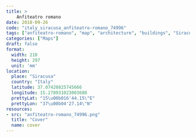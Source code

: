 ```yaml
---
title: > 
    Anfiteatro romano
date: 2018-09-26
code: "italy_siracusa_anfiteatro-romano_74996"
tags: ["anfiteatro-romano", "map", "architecture", "buildings", "Siracusa", "Italy"]
categories: ["Maps"]
draft: false
format:
  width: 210
  height: 297
  unit: 'mm'
location:
  place: "Siracusa"
  country: "Italy"
  latitude: 37.07420825745666
  longitude: 15.278931023003688
  prettyLat: "15\u00b016'44.15\"E"
  prettyLon: "37\u00b04'27.14\"N"
resources:
- src: "anfiteatro-romano_74996.png"
  title: "Cover"
  name: cover
---
```

